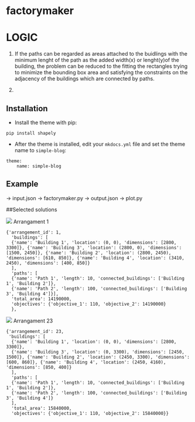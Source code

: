# factorymaker

# LOGIC

1. If the paths can be regarded as areas attached to the buidlings with the minimum lenght of the path as the added width(x) or lenght(y)of the building, the problem can be reduced to the fitting the rectangles trying to minimize the bounding box area and satisfying the constraints on the adjacency of the buildings which are connected by paths.

2.


## Installation

- Install the theme with pip:


```
pip install shapely
```
- After the theme is installed, edit your `mkdocs.yml` file and set the theme name to `simple-blog`:

```
theme:
    name: simple-blog
```

## Example
-> input.json -> factorymaker.py -> output.json -> plot.py


##Selected solutions


![](../../figures/id1.png)
Arrangament 1
```
{'arrangement_id': 1,
  'buildings': [
  {'name': 'Building 1', 'location': (0, 0), 'dimensions': [2800, 3300]}, {'name': 'Building 3', 'location': (2800, 0), 'dimensions': [1500, 2450]}, {'name': 'Building 2', 'location': (2800, 2450), 'dimensions': [610, 850]}, {'name': 'Building 4', 'location': (3410, 2450), 'dimensions': [400, 850]}
  ],
  'paths': [
  {'name': 'Path 1', 'length': 10, 'connected_buildings': ['Building 1', 'Building 2']},
  {'name': 'Path 2', 'length': 100, 'connected_buildings': ['Building 3', 'Building 4']}],
  'total_area': 14190000,
  'objectives': {'objective_1': 110, 'objective_2': 14190000}
  },
```
![](../../figures/id23.png)
Arrangament 23

```
{'arrangement_id': 23,
 'buildings': [
  {'name': 'Building 1', 'location': (0, 0), 'dimensions': [2800, 3300]},
  {'name': 'Building 3', 'location': (0, 3300), 'dimensions': [2450, 1500]}, {'name': 'Building 2', 'location': (2450, 3300), 'dimensions': [600, 860]}, {'name': 'Building 4', 'location': (2450, 4160), 'dimensions': [850, 400]}
  ],
  'paths': [
  {'name': 'Path 1', 'length': 10, 'connected_buildings': ['Building 1', 'Building 2']},
  {'name': 'Path 2', 'length': 100, 'connected_buildings': ['Building 3', 'Building 4']}
  ],
  'total_area': 15840000,
  'objectives': {'objective_1': 110, 'objective_2': 15840000}}

```
